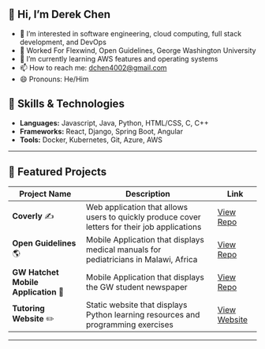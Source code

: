 ## 👋  Hi, I’m Derek Chen
- 👀 I’m interested in software engineering, cloud computing, full stack development, and DevOps
- 💼 Worked For Flexwind, Open Guidelines, George Washington University
- 🌱 I’m currently learning AWS features and operating systems
- 📫 How to reach me: dchen4002@gmail.com
- 😄 Pronouns: He/Him

## 🔧 Skills & Technologies
- **Languages:** Javascript, Java, Python, HTML/CSS, C, C++  
- **Frameworks:** React, Django, Spring Boot, Angular 
- **Tools:** Docker, Kubernetes, Git, Azure, AWS
---

## 🌟 Featured Projects
| Project Name           | Description            | Link      |
|-------------------------|------------------------|-----------|
| **Coverly** ✍️          | Web application that allows users to quickly produce cover letters for their job applications | [View Repo](https://github.com/derekgwu/Coverly) |
| **Open Guidelines** 🌎          |Mobile Application that displays medical manuals for pediatricians in Malawi, Africa | [View Repo](https://github.com/derekgwu/med-app-project) |
| **GW Hatchet Mobile Application** 📰          |Mobile Application that displays the GW student newspaper | [View Repo](https://github.com/derekgwu/Hatchet-Mobile) |
| **Tutoring Website** ✏️         |Static website that displays Python learning resources and programming exercises | [View Website](https://derekgwu.github.io/tutoring-files/) |

---

<!---
derekgwu/derekgwu is a ✨ special ✨ repository because its `README.md` (this file) appears on your GitHub profile.
You can click the Preview link to take a look at your changes.
--->
